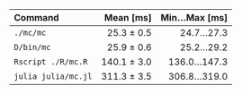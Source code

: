 | Command | Mean [ms] | Min…Max [ms] |
|:---|---:|---:|
| `./mc/mc` | 25.3 ± 0.5 | 24.7…27.3 |
| `D/bin/mc` | 25.9 ± 0.6 | 25.2…29.2 |
| `Rscript ./R/mc.R` | 140.1 ± 3.0 | 136.0…147.3 |
| `julia julia/mc.jl` | 311.3 ± 3.5 | 306.8…319.0 |
